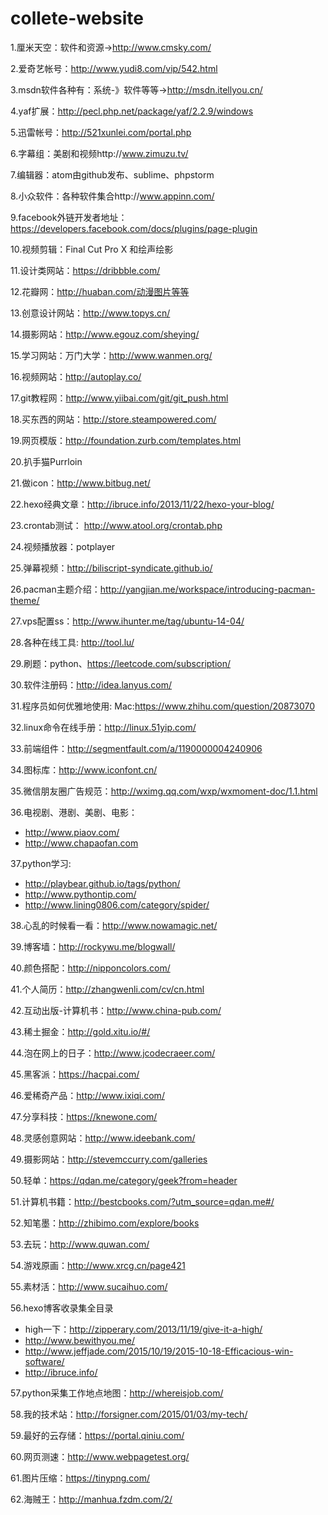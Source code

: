 # collete-website
1.厘米天空：软件和资源->http://www.cmsky.com/

2.爱奇艺帐号：http://www.yudi8.com/vip/542.html

3.msdn软件各种有：系统-》软件等等->http://msdn.itellyou.cn/

4.yaf扩展：http://pecl.php.net/package/yaf/2.2.9/windows

5.迅雷帐号：http://521xunlei.com/portal.php

6.字幕组：美剧和视频http://www.zimuzu.tv/

7.编辑器：atom由github发布、sublime、phpstorm

8.小众软件：各种软件集合http://www.appinn.com/

9.facebook外链开发者地址：https://developers.facebook.com/docs/plugins/page-plugin 

10.视频剪辑：Final Cut Pro X 和绘声绘影

11.设计类网站：https://dribbble.com/

12.花瓣网：http://huaban.com/动漫图片等等

13.创意设计网站：http://www.topys.cn/

14.摄影网站：http://www.egouz.com/sheying/

15.学习网站：万门大学：http://www.wanmen.org/

16.视频网站：http://autoplay.co/

17.git教程网：http://www.yiibai.com/git/git_push.html

18.买东西的网站：http://store.steampowered.com/

19.网页模版：http://foundation.zurb.com/templates.html

20.扒手猫Purrloin

21.做icon：http://www.bitbug.net/

22.hexo经典文章：http://ibruce.info/2013/11/22/hexo-your-blog/

23.crontab测试：  http://www.atool.org/crontab.php

24.视频播放器：potplayer

25.弹幕视频：http://biliscript-syndicate.github.io/

26.pacman主题介绍：http://yangjian.me/workspace/introducing-pacman-theme/

27.vps配置ss：http://www.ihunter.me/tag/ubuntu-14-04/

28.各种在线工具: http://tool.lu/

29.刷题：python、https://leetcode.com/subscription/

30.软件注册码：http://idea.lanyus.com/

31.程序员如何优雅地使用: Mac:https://www.zhihu.com/question/20873070

32.linux命令在线手册：http://linux.51yip.com/

33.前端组件：http://segmentfault.com/a/1190000004240906

34.图标库：http://www.iconfont.cn/

35.微信朋友圈广告规范：http://wximg.qq.com/wxp/wxmoment-doc/1.1.html

36.电视剧、港剧、美剧、电影：
+ http://www.piaov.com/
+ http://www.chapaofan.com

37.python学习:
+ http://playbear.github.io/tags/python/     
+ http://www.pythontip.com/
+ http://www.lining0806.com/category/spider/

38.心乱的时候看一看：http://www.nowamagic.net/

39.博客墙：http://rockywu.me/blogwall/

40.颜色搭配：http://nipponcolors.com/

41.个人简历：http://zhangwenli.com/cv/cn.html

42.互动出版-计算机书：http://www.china-pub.com/

43.稀土掘金：http://gold.xitu.io/#/

44.泡在网上的日子：http://www.jcodecraeer.com/

45.黑客派：https://hacpai.com/

46.爱稀奇产品：http://www.ixiqi.com/

47.分享科技：https://knewone.com/

48.灵感创意网站：http://www.ideebank.com/

49.摄影网站：http://stevemccurry.com/galleries

50.轻单：https://qdan.me/category/geek?from=header

51.计算机书籍：http://bestcbooks.com/?utm_source=qdan.me#/

52.知笔墨：http://zhibimo.com/explore/books

53.去玩：http://www.quwan.com/

54.游戏原画：http://www.xrcg.cn/page421

55.素材活：http://www.sucaihuo.com/

56.hexo博客收录集全目录  
+ high一下：http://zipperary.com/2013/11/19/give-it-a-high/
+ http://www.bewithyou.me/     
+ http://www.jeffjade.com/2015/10/19/2015-10-18-Efficacious-win-software/
+ http://ibruce.info/

57.python采集工作地点地图：http://whereisjob.com/

58.我的技术站：http://forsigner.com/2015/01/03/my-tech/

59.最好的云存储：https://portal.qiniu.com/

60.网页测速：http://www.webpagetest.org/

61.图片压缩：https://tinypng.com/

62.海贼王：http://manhua.fzdm.com/2/
